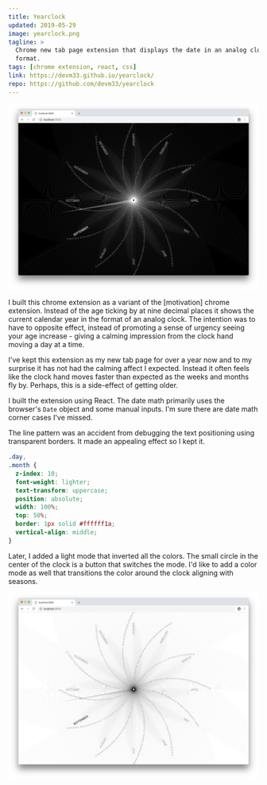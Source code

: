 ```yaml
---
title: Yearclock
updated: 2019-05-29
image: yearclock.png
tagline: >
  Chrome new tab page extension that displays the date in an analog clock
  format.
tags: [chrome extension, react, css]
link: https://devm33.github.io/yearclock/
repo: https://github.com/devm33/yearclock
---
```


![Yearclock dark](./dark.png)

I built this chrome extension as a variant of the [motivation] chrome extension.
Instead of the age ticking by at nine decimal places it shows the current
calendar year in the format of an analog clock. The intention was to have to
opposite effect, instead of promoting a sense of urgency seeing your age
increase - giving a calming impression from the clock hand moving a day at a
time.

I've kept this extension as my new tab page for over a year now and to my
surprise it has not had the calming affect I expected. Instead it often feels
like the clock hand moves faster than expected as the weeks and months fly by.
Perhaps, this is a side-effect of getting older.

I built the extension using React. The date math primarily uses the browser's
`Date` object and some manual inputs. I'm sure there are date math corner cases
I've missed.

The line pattern was an accident from debugging the text positioning using
transparent borders. It made an appealing effect so I kept it.

```css
.day,
.month {
  z-index: 10;
  font-weight: lighter;
  text-transform: uppercase;
  position: absolute;
  width: 100%;
  top: 50%;
  border: 1px solid #ffffff1a;
  vertical-align: middle;
}
```

Later, I added a light mode that inverted all the colors. The small circle in
the center of the clock is a button that switches the mode. I'd like to add a
color mode as well that transitions the color around the clock aligning with
seasons.

![Yearclock light](./light.png)
